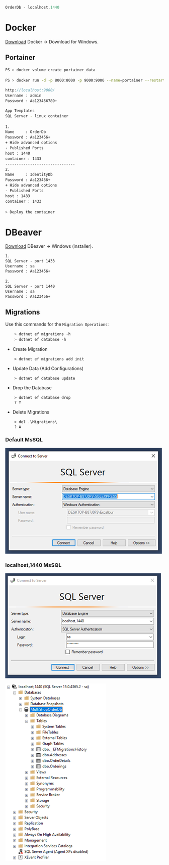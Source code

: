 ```cs
OrderDb - localhost,1440
```

# Docker

[Download](https://www.docker.com/products/docker-desktop/) Docker -> Download for Windows.

## Portainer
```bash
PS > docker volume create portainer_data

PS > docker run -d -p 8000:8000 -p 9000:9000 --name=portainer --restart=always -v /var/run/docker.sock:/var/run/docker.sock -v portainer_data:/data portainer/portainer-ce
```

```cs
http://localhost:9000/
Username : admin
Password : Aa123456789+
```

```bash
App Templates
SQL Server - linux container

1.
Name     : OrderDb
Password : Aa123456+ 
+ Hide advanced options
- Published Ports
host : 1440 
container : 1433
-------------------------------
2.
Name     : IdentityDb
Password : Aa123456+ 
+ Hide advanced options
- Published Ports
host : 1433 
container : 1433

> Deploy the container
```

# DBeaver

[Download](https://dbeaver.io/download/) DBeaver -> Windows (installer).

```
1.
SQL Server - port 1433
Username : sa
Password : Aa123456+

2.
SQL Server - port 1440
Username : sa
Password : Aa123456+
```

## Migrations
Use this commands for the `Migration Operations`:
```cs
    > dotnet ef migrations -h
    > dotnet ef database -h
```
- Create Migration  
```
    > dotnet ef migrations add init 
```
- Update Data   (Add Configurations)
```
    > dotnet ef database update
```
- Drop the Database
```
    > dotnet ef database drop
    ? Y
```
- Delete Migrations
```
    > del .\Migrations\
    ? A
```

### Default MsSQL

![](https://raw.githubusercontent.com/AtakanTurgut/MultiShop/main/images/MsSqlConDefault.PNG)

### localhost,1440 MsSQL

![](https://raw.githubusercontent.com/AtakanTurgut/MultiShop/main/images/MsSqlCon1440.PNG)

![](https://raw.githubusercontent.com/AtakanTurgut/MultiShop/main/images/MsSqlFiles1440.PNG)